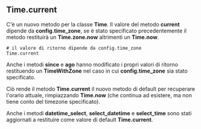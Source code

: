 ## Time.current

C'è un nuovo metodo per la classe **Time**. Il valore del metodo **current** dipende da **config.time\_zone**, se è stato specificato precedentemente il metodo restituirà un  **Time.zone.now** altrimenti un **Time.now**.

	# il valore di ritorno dipende da config.time_zone
	Time.current

Anche i metodi **since** e **ago** hanno modificato i propri valori di ritorno restituendo un  **TimeWithZone** nel caso in cui **config.time\_zone** sia stato specificato.

Ciò rende il metodo **Time.current** il nuovo metodo di default per recuperare l'orario attuale, rimpiazzando **Time.now** (che continua ad esistere, ma non tiene conto del timezone specificato).

Anche i metodi **datetime\_select**, **select\_datetime** e **select\_time** sono stati aggiornati a restituire come valore di default **Time.current**.
